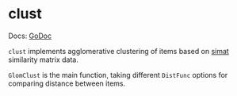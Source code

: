 # clust

Docs: [GoDoc](https://pkg.go.dev/goki.dev/etable/v2/clust)

`clust` implements agglomerative clustering of items based on [simat](https://goki.dev/etable/v2/tree/master/simat) similarity matrix data.

`GlomClust` is the main function, taking different `DistFunc` options for comparing distance between items.


